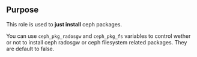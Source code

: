 ## Purpose

This role is used to **just install** ceph packages.

You can use `ceph_pkg_radosgw` and `ceph_pkg_fs` variables to control wether or not to install ceph radosgw or ceph filesystem related packages. They are default to false.
